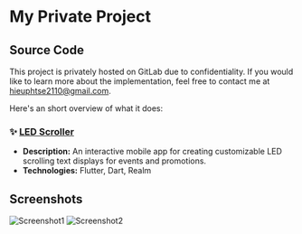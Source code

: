 # My Private Project

## Source Code
This project is privately hosted on GitLab due to confidentiality. If you would like to learn more about the implementation, feel free to contact me at [hieuphtse2110@gmail.com](mailto:your_email@example.com).

Here's an short overview of what it does:

### ✨ [LED Scroller]([https://github.com/your-repo-link](https://gitlab.com/titanmob/led-scroller))  

- **Description:** An interactive mobile app for creating customizable LED scrolling text displays for events and promotions.  
- **Technologies:** Flutter, Dart, Realm


## Screenshots
![Screenshot1](link-to-screenshot1.png)
![Screenshot2](link-to-screenshot2.png)




